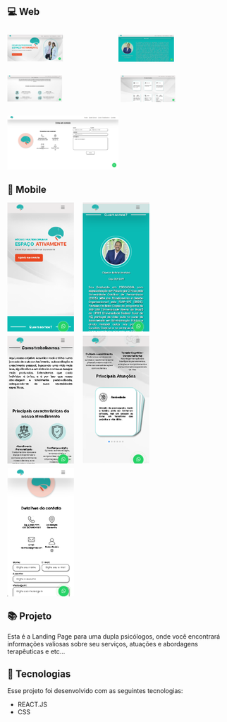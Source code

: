 ## 💻 Web
<div style="display: flex; ">
<p>
  <img src=".github/Home - Web.png" alt="Demonstração do projeto" width="50%" />
</p>
<p>
  <img src=".github/Quem somos - Web.png" alt="Demonstração do projeto" width="50%" />
</p>
</div>

<div style="display: flex; gap:10px">
<p>
<img src=".github/Como trabalhamos - Web.png" alt="Demonstração do projeto" width="50%" />
</p>
<p>
<img src=".github/Principais Atuações - Web.png" alt="Demonstração do projeto" width="50%" />
</p>
</div>
<p>
 <img src=".github/Contato -Web.png" alt="Demonstração do projeto" width="50%" />
</p>



## 📱 Mobile
<div style="display: flex; gap:20px">
  <img src=".github/Home - Mobile.png" alt="Demonstração do projeto" width="30%" />
  <img src=".github/Quem Somos - Mobile.png" alt="Demonstração do projeto" width="30%"/>
</div>

<div style="margin-top: 10px">
  <div style="display: flex; gap:20px">
  <img src=".github/Como trabalhamos - Mobile.png" alt="Demonstração do projeto" width="30% "  />
  <img src=".github/Principais Atuações - Mobile.png" alt="Demonstração do projeto" width="30% "  />
  </div>
</div>
<div style="margin-top: 10px">
  <div style="display: flex; gap:20px">
  <img src=".github/Contato - Mobile.png" alt="Demonstração do projeto" width="30% "  />
  
  </div>
</div>

## 📚 Projeto


Esta é a Landing Page para uma dupla psicólogos, onde você encontrará informações valiosas sobre seu serviços, atuações e abordagens terapêuticas e etc...

## 🚀 Tecnologias

Esse projeto foi desenvolvido com as seguintes tecnologias:

- REACT.JS
- CSS

